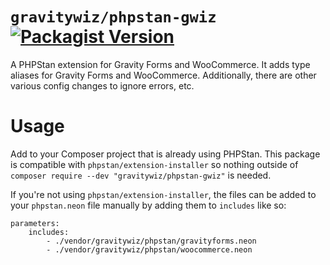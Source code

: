 # `gravitywiz/phpstan-gwiz` [![Packagist Version](https://img.shields.io/packagist/v/gravitywiz/phpstan-gwiz)](https://packagist.org/packages/gravitywiz/phpstan-gwiz) 

A PHPStan extension for Gravity Forms and WooCommerce. It adds type aliases for Gravity Forms and WooCommerce.
Additionally, there are other various config changes to ignore errors, etc.

# Usage

Add to your Composer project that is already using PHPStan. This package is compatible with `phpstan/extension-installer`
so nothing outside of `composer require --dev "gravitywiz/phpstan-gwiz"` is needed.

If you're not using `phpstan/extension-installer`, the files can be added to your `phpstan.neon` file manually by
adding them to `includes` like so:

```neon
parameters:
    includes:
        - ./vendor/gravitywiz/phpstan/gravityforms.neon
        - ./vendor/gravitywiz/phpstan/woocommerce.neon
```